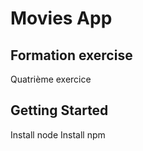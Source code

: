 # Movies App

## Formation exercise
Quatrième exercice

## Getting Started

Install node
Install npm